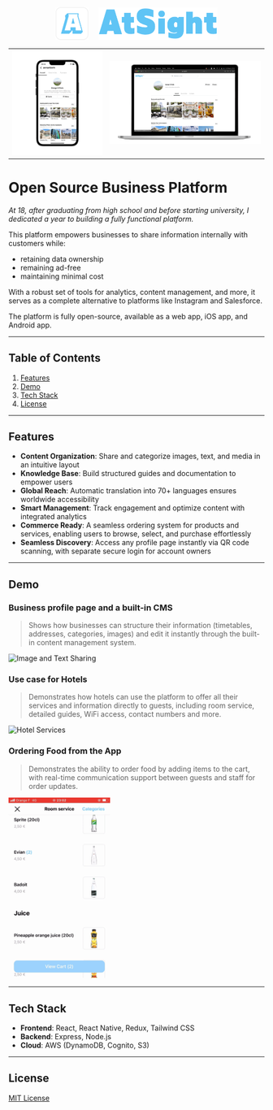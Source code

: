 <div align="center">
  <p align="center">
    <img src="Assets/AtSight-App-Icon.png" height="64" alt="AtSight Icon">
    &nbsp;&nbsp;&nbsp;
    <img src="Assets/AtSight_logo.png" height="64" alt="AtSight Logo">
  </p>
  <table>
    <tr>
      <td align="center">
        <img src="Assets/Mobile_App_Preview.png" alt="Mobile App Preview" width="280px">
      </td>
      <td align="center">
        <img src="Assets/Web_App_Preview.png" alt="Web App Preview" width="470px">
      </td>
    </tr>
  </table>
</div>

# Open Source Business Platform

*At 18, after graduating from high school and before starting university, I dedicated a year to building a fully functional platform.*

This platform empowers businesses to share information internally with customers while:
- retaining data ownership
- remaining ad-free
- maintaining minimal cost

With a robust set of tools for analytics, content management, and more, it serves as a complete alternative to platforms like Instagram and Salesforce.

The platform is fully open-source, available as a web app, iOS app, and Android app.

---

## Table of Contents
1. [Features](#features)
2. [Demo](#demo)
3. [Tech Stack](#tech-stack)
4. [License](#license)

---

## Features

- **Content Organization**: Share and categorize images, text, and media in an intuitive layout
- **Knowledge Base**: Build structured guides and documentation to empower users
- **Global Reach**: Automatic translation into 70+ languages ensures worldwide accessibility
- **Smart Management**: Track engagement and optimize content with integrated analytics
- **Commerce Ready**: A seamless ordering system for products and services, enabling users to browse, select, and purchase effortlessly
- **Seamless Discovery**: Access any profile page instantly via QR code scanning, with separate secure login for account owners

---

## Demo

### Business profile page and a built-in CMS
> Shows how businesses can structure their information (timetables, addresses, categories, images) and edit it instantly through the built-in content management system.
<img src="Assets/IG-and-CMS.gif" alt="Image and Text Sharing" width="200px">

### Use case for Hotels
> Demonstrates how hotels can use the platform to offer all their services and information directly to guests, including room service, detailed guides, WiFi access, contact numbers and more.
<img src="Assets/iOS-App-Hotel-Info.gif" alt="Hotel Services" width="200px">

### Ordering Food from the App
> Demonstrates the ability to order food by adding items to the cart, with real-time communication support between guests and staff for order updates.
<img src="Assets/Ordering-Food.gif" alt="Ordering Food" width="200px">

---

## Tech Stack
- **Frontend**: React, React Native, Redux, Tailwind CSS
- **Backend**: Express, Node.js
- **Cloud**: AWS (DynamoDB, Cognito, S3)

---

## License
[MIT License](LICENSE)
